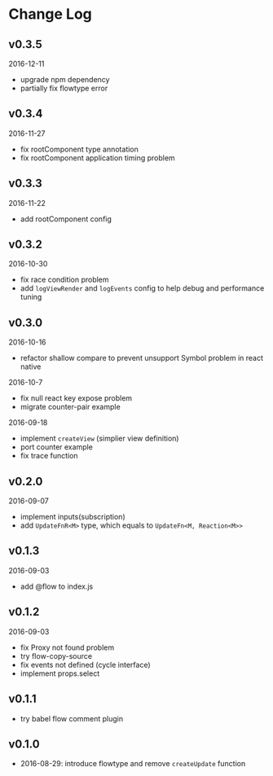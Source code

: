 # Change Log

## v0.3.5

2016-12-11

- upgrade npm dependency
- partially fix flowtype error

## v0.3.4

2016-11-27

- fix rootComponent type annotation
- fix rootComponent application timing problem

## v0.3.3

2016-11-22

- add rootComponent config

## v0.3.2

2016-10-30

- fix race condition problem
- add `logViewRender` and `logEvents` config to help debug and performance tuning

## v0.3.0

2016-10-16

- refactor shallow compare to prevent unsupport Symbol problem in react native

2016-10-7

- fix null react key expose problem
- migrate counter-pair example


2016-09-18

- implement `createView` (simplier view definition)
- port counter example
- fix trace function

## v0.2.0

2016-09-07

- implement inputs(subscription)
- add `UpdateFnR<M>` type, which equals to `UpdateFn<M, Reaction<M>>`

## v0.1.3

2016-09-03

- add @flow to index.js

## v0.1.2

2016-09-03

- fix Proxy not found problem
- try flow-copy-source
- fix events not defined (cycle interface)
- implement props.select

## v0.1.1

- try babel flow comment plugin

## v0.1.0

- 2016-08-29: introduce flowtype and remove `createUpdate` function

